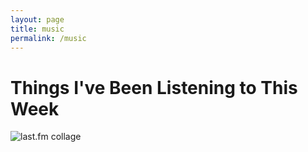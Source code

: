 ```yaml
---
layout: page
title: music
permalink: /music
---
```


# Things I've Been Listening to This Week

<img src="https://www.tapmusic.net/collage.php?user=thursdayswaitin&type=7day&size=4x4&caption=true"
	 alt="last.fm collage" />
<br>
